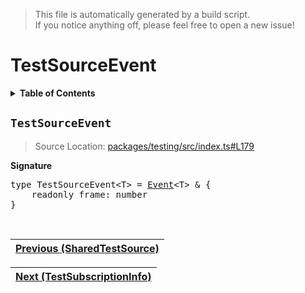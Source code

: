> This file is automatically generated by a build script.<br>If you notice anything off, please feel free to open a new issue!

# TestSourceEvent

<details><summary><b>Table of Contents</b></summary>

1. [<code>TestSourceEvent</code>](#TestSourceEvent)</details>

## <a name="TestSourceEvent"></a><code>TestSourceEvent</code>

> Source Location: [packages\/testing\/src\/index.ts#L179](..\/..\/packages\/testing\/src\/index.ts#L179)

<b>Signature</b>

<pre>type TestSourceEvent&lt;T&gt; = <a href="../02-api-event/00-Event.md#Event">Event</a>&lt;T&gt; & {<br>    readonly frame: number<br>}</pre><br>

| [Previous \(SharedTestSource\)](01-SharedTestSource.md#readme) |
| --- |

<div align="right">

| [Next \(TestSubscriptionInfo\)](03-TestSubscriptionInfo.md#readme) |
| --- |
</div>
